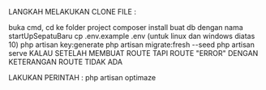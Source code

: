 LANGKAH MELAKUKAN CLONE FILE :

buka cmd, cd ke folder project
composer install
buat db dengan nama startUpSepatuBaru
cp .env.example .env (untuk linux dan windows diatas 10)
php artisan key:generate
php artisan migrate:fresh --seed
php artisan serve
KALAU SETELAH MEMBUAT ROUTE TAPI ROUTE "ERROR" DENGAN KETERANGAN ROUTE TIDAK ADA

LAKUKAN PERINTAH : php artisan optimaze


